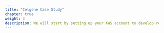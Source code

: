 ```yaml
---
title: "Celgene Case Study"
chapter: true
weight: 3
description: We will start by setting up your AWS account to develop robot applications with AWS RoboMaker. 
---
```


